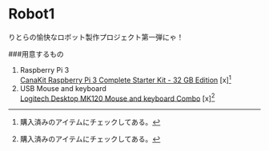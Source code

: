# Robot1
りとらの愉快なロボット製作プロジェクト第一弾にゃ！

###用意するもの
1. Raspberry Pi 3  
	[CanaKit Raspberry Pi 3 Complete Starter Kit - 32 GB Edition](https://smile.amazon.com/gp/product/B01C6Q2GSY/ref=oh_aui_detailpage_o01_s00?ie=UTF8&psc=1 "Link to amazon.com") [x][^1]
1. USB Mouse and keyboard  
	[Logitech Desktop MK120 Mouse and keyboard Combo](https://smile.amazon.com/gp/product/B003NREDC8/ref=oh_aui_detailpage_o00_s00?ie=UTF8&psc=1 "Link to amazon.com") [x][^1]

[^1]:購入済みのアイテムにチェックしてある。
